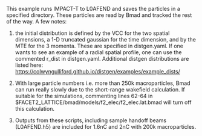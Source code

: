 This example runs IMPACT-T to L0AFEND and saves the particles in a specified directory.  These particles are read by Bmad and tracked the rest of the way.  A few notes:

1) the initial distribution is defined by the VCC for the two spatial dimensions, a 1-D truncated gaussian for the time dimension, and by the MTE for the 3 momenta.  These are specified in distgen.yaml.  If one wants to see an example of a radial spatial profile, one can use the commented r_dist in distgen.yaml.  Additional distgen distributions are listed here: https://colwyngulliford.github.io/distgen/examples/example_dists/

2) With large particle numbers i.e. more than 250k macroparticles, Bmad can run really slowly due to the short-range wakefield calculation.  If suitable for the simulations, commenting lines 62-64 in $FACET2_LATTICE/bmad/models/f2_elec/f2_elec.lat.bmad will turn off this calculation.

3)  Outputs from these scripts, including sample handoff beams (L0AFEND.h5) are included for 1.6nC and 2nC with 200k macroparticles. 